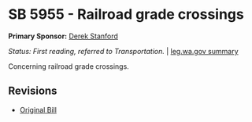 # SB 5955 - Railroad grade crossings
**Primary Sponsor:** [Derek Stanford](/person/leg/derek.stanford.md)

*Status: First reading, referred to Transportation.* | [leg.wa.gov summary](https://app.leg.wa.gov/billsummary?BillNumber=5955&Year=2021)

Concerning railroad grade crossings.

## Revisions
* [Original Bill](1/)